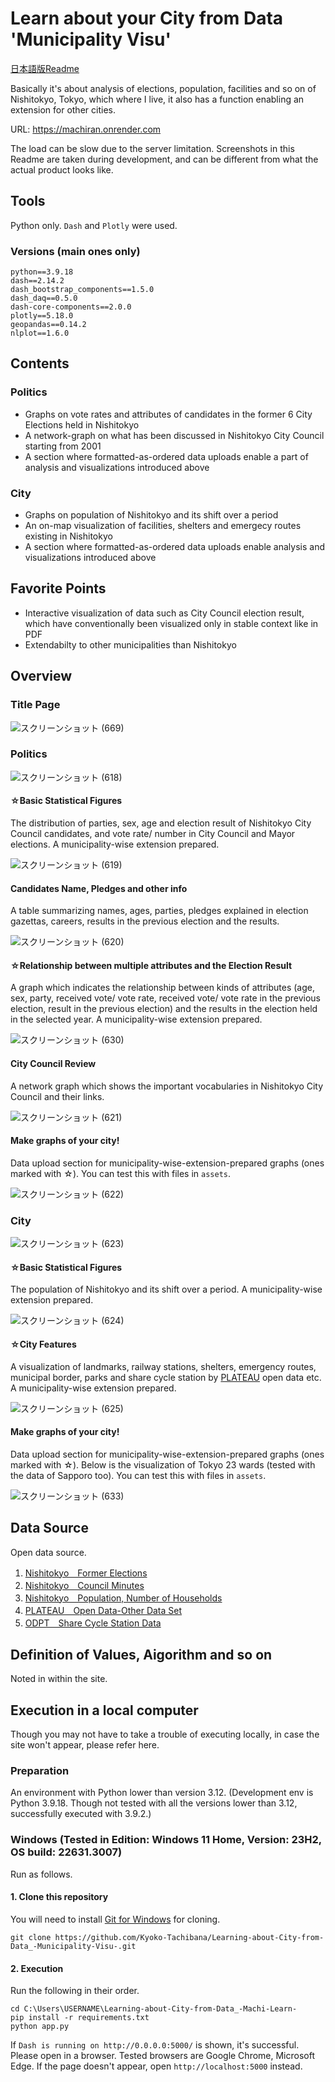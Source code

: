 # Learn about your City from Data 'Municipality Visu'

[日本語版Readme](README.md)

Basically it's about analysis of elections, population, facilities and so on of Nishitokyo, Tokyo, which where I live, it also has a function enabling an extension for other cities.

URL: https://machiran.onrender.com

The load can be slow due to the server limitation. Screenshots in this Readme are taken during development, and can be different from what the actual product looks like.



## Tools
Python only. `Dash` and `Plotly` were used.

### Versions (main ones only)
```
python==3.9.18
dash==2.14.2
dash_bootstrap_components==1.5.0
dash_daq==0.5.0
dash-core-components==2.0.0
plotly==5.18.0
geopandas==0.14.2
nlplot==1.6.0
```



## Contents
### Politics
+ Graphs on vote rates and attributes of candidates in the former 6 City Elections held in Nishitokyo
+ A network-graph on what has been discussed in Nishitokyo City Council starting from 2001
+ A section where formatted-as-ordered data uploads enable a part of analysis and visualizations introduced above


### City
+ Graphs on population of Nishitokyo and its shift over a period
+ An on-map visualization of facilities, shelters and emergecy routes existing in Nishitokyo
+ A section where formatted-as-ordered data uploads enable analysis and visualizations introduced above


## Favorite Points
+ Interactive visualization of data such as City Council election result, which have conventionally been visualized only in stable context like in PDF
+ Extendabilty to other municipalities than Nishitokyo



## Overview
### Title Page
![スクリーンショット (669)](https://github.com/Kyoko-Tachibana/Learning-about-City-from-Data_-Municipality-Visu-/assets/156287780/f322ce70-ad24-4419-b4ac-21e29df6598f)



### Politics
![スクリーンショット (618)](https://github.com/Kyoko-Tachibana/Learning-about-City-from-Data_-Machi-Learn-/assets/156287780/f9ecc9b9-a054-4445-bdaf-6da2421209ee)


#### ☆Basic Statistical Figures
The distribution of parties, sex, age and election result of Nishitokyo City Council candidates, and vote rate/ number in City Council and Mayor elections. 
A municipality-wise extension prepared.

![スクリーンショット (619)](https://github.com/Kyoko-Tachibana/Learning-about-City-from-Data_-Machi-Learn-/assets/156287780/f8c78e07-22f1-4f0f-9f3c-6ead22e3bdd5)


#### Candidates Name, Pledges and other info
A table summarizing names, ages, parties, pledges explained in election gazettas, careers, results in the previous election and the results. 

![スクリーンショット (620)](https://github.com/Kyoko-Tachibana/Learning-about-City-from-Data_-Machi-Learn-/assets/156287780/4e1e687a-0290-4f6c-9390-6159ebc5f394)


#### ☆Relationship between multiple attributes and the Election Result
A graph which indicates the relationship between kinds of attributes (age, sex, party, received vote/ vote rate, received vote/ vote rate in the previous election, result in 
the previous election) and the results in the election held in the selected year. A municipality-wise extension prepared.

![スクリーンショット (630)](https://github.com/Kyoko-Tachibana/Learning-about-City-from-Data_-Machi-Learn-/assets/156287780/8aa9bb1e-0ea7-42e7-a15b-2fd522c3c878)


#### City Council Review
A network graph which shows the important vocabularies in Nishitokyo City Council and their links.

![スクリーンショット (621)](https://github.com/Kyoko-Tachibana/Learning-about-City-from-Data_-Machi-Learn-/assets/156287780/073f6301-0bea-471c-9ae1-2ea9ca14a0d9)


#### Make graphs of your city!
Data upload section for  municipality-wise-extension-prepared graphs (ones marked with ☆). You can test this with files in `assets`.

![スクリーンショット (622)](https://github.com/Kyoko-Tachibana/Learning-about-City-from-Data_-Machi-Learn-/assets/156287780/21a2977f-5093-40ff-b586-5396f341bf55)


### City

![スクリーンショット (623)](https://github.com/Kyoko-Tachibana/Learning-about-City-from-Data_-Machi-Learn-/assets/156287780/770a14e9-f425-4ff5-b806-47e327754656)


#### ☆Basic Statistical Figures
The population of Nishitokyo and its shift over a period. A municipality-wise extension prepared.

![スクリーンショット (624)](https://github.com/Kyoko-Tachibana/Learning-about-City-from-Data_-Machi-Learn-/assets/156287780/0221a59b-b95d-4641-af93-eab081786a29)


#### ☆City Features
A visualization of landmarks, railway stations, shelters, emergency routes, municipal border, parks and share cycle station by [PLATEAU](https://www.mlit.go.jp/plateau/)
open data etc. A municipality-wise extension prepared.

![スクリーンショット (625)](https://github.com/Kyoko-Tachibana/Learning-about-City-from-Data_-Machi-Learn-/assets/156287780/c962fb91-3005-4d31-b34f-5898ae0d8849)


#### Make graphs of your city!
Data upload section for  municipality-wise-extension-prepared graphs (ones marked with ☆). Below is the visualization of Tokyo 23 wards (tested with the data of Sapporo too). You can test this with files in `assets`.


![スクリーンショット (633)](https://github.com/Kyoko-Tachibana/Learning-about-City-from-Data_-Machi-Learn-/assets/156287780/773d3201-3ed5-48dc-a5b7-806466fcefe6)



## Data Source
Open data source.

1. [Nishitokyo　Former Elections](https://www.city.nishitokyo.lg.jp/siseizyoho/senkyo/kekka/index.html)
2. [Nishitokyo　Council Minutes](https://www.city.nishitokyo.tokyo.dbsr.jp/index.php/)
3. [Nishitokyo　Population, Number of Households](https://www.city.nishitokyo.lg.jp/siseizyoho/tokei/zinko/index.html)
4. [PLATEAU　Open Data-Other Data Set](https://www.mlit.go.jp/plateau/)
5. [ODPT　Share Cycle Station Data](https://www.odpt.org/2022/06/28/press20220628_bikeshare/)



## Definition of Values, Aigorithm and so on
Noted in within the site.



## Execution in a local computer
Though you may not have to take a trouble of executing locally, in case the site won't appear, please refer here.


### Preparation
An environment with Python lower than version 3.12. (Development env is Python 3.9.18. Though not tested with all the versions lower than 3.12, successfully executed with 3.9.2.)


### Windows (Tested in Edition:	Windows 11 Home, Version:	23H2, OS build:	22631.3007)
Run as follows.


#### 1. Clone this repository
You will need to install [Git for Windows](https://gitforwindows.org/) for cloning.
```
git clone https://github.com/Kyoko-Tachibana/Learning-about-City-from-Data_-Municipality-Visu-.git
```


#### 2. Execution
Run the following in their order.
```
cd C:\Users\USERNAME\Learning-about-City-from-Data_-Machi-Learn-
pip install -r requirements.txt
python app.py
```

If `Dash is running on http://0.0.0.0:5000/` is shown, it's successful. Please open in a browser. Tested browsers are Google Chrome, Microsoft Edge. If the page doesn't appear, open `http://localhost:5000` instead.

